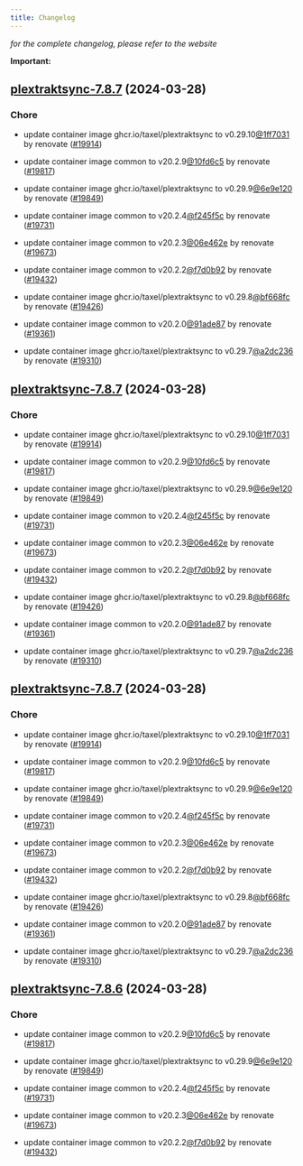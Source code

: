```yaml
---
title: Changelog
---
```



*for the complete changelog, please refer to the website*

**Important:**


## [plextraktsync-7.8.7](https://github.com/truecharts/charts/compare/plextraktsync-7.7.0...plextraktsync-7.8.7) (2024-03-28)

### Chore



- update container image ghcr.io/taxel/plextraktsync to v0.29.10[@1ff7031](https://github.com/1ff7031) by renovate ([#19914](https://github.com/truecharts/charts/issues/19914))

- update container image common to v20.2.9[@10fd6c5](https://github.com/10fd6c5) by renovate ([#19817](https://github.com/truecharts/charts/issues/19817))

- update container image ghcr.io/taxel/plextraktsync to v0.29.9[@6e9e120](https://github.com/6e9e120) by renovate ([#19849](https://github.com/truecharts/charts/issues/19849))

- update container image common to v20.2.4[@f245f5c](https://github.com/f245f5c) by renovate ([#19731](https://github.com/truecharts/charts/issues/19731))

- update container image common to v20.2.3[@06e462e](https://github.com/06e462e) by renovate ([#19673](https://github.com/truecharts/charts/issues/19673))

- update container image common to v20.2.2[@f7d0b92](https://github.com/f7d0b92) by renovate ([#19432](https://github.com/truecharts/charts/issues/19432))

- update container image ghcr.io/taxel/plextraktsync to v0.29.8[@bf668fc](https://github.com/bf668fc) by renovate ([#19426](https://github.com/truecharts/charts/issues/19426))

- update container image common to v20.2.0[@91ade87](https://github.com/91ade87) by renovate ([#19361](https://github.com/truecharts/charts/issues/19361))

- update container image ghcr.io/taxel/plextraktsync to v0.29.7[@a2dc236](https://github.com/a2dc236) by renovate ([#19310](https://github.com/truecharts/charts/issues/19310))


## [plextraktsync-7.8.7](https://github.com/truecharts/charts/compare/plextraktsync-7.7.0...plextraktsync-7.8.7) (2024-03-28)

### Chore



- update container image ghcr.io/taxel/plextraktsync to v0.29.10[@1ff7031](https://github.com/1ff7031) by renovate ([#19914](https://github.com/truecharts/charts/issues/19914))

- update container image common to v20.2.9[@10fd6c5](https://github.com/10fd6c5) by renovate ([#19817](https://github.com/truecharts/charts/issues/19817))

- update container image ghcr.io/taxel/plextraktsync to v0.29.9[@6e9e120](https://github.com/6e9e120) by renovate ([#19849](https://github.com/truecharts/charts/issues/19849))

- update container image common to v20.2.4[@f245f5c](https://github.com/f245f5c) by renovate ([#19731](https://github.com/truecharts/charts/issues/19731))

- update container image common to v20.2.3[@06e462e](https://github.com/06e462e) by renovate ([#19673](https://github.com/truecharts/charts/issues/19673))

- update container image common to v20.2.2[@f7d0b92](https://github.com/f7d0b92) by renovate ([#19432](https://github.com/truecharts/charts/issues/19432))

- update container image ghcr.io/taxel/plextraktsync to v0.29.8[@bf668fc](https://github.com/bf668fc) by renovate ([#19426](https://github.com/truecharts/charts/issues/19426))

- update container image common to v20.2.0[@91ade87](https://github.com/91ade87) by renovate ([#19361](https://github.com/truecharts/charts/issues/19361))

- update container image ghcr.io/taxel/plextraktsync to v0.29.7[@a2dc236](https://github.com/a2dc236) by renovate ([#19310](https://github.com/truecharts/charts/issues/19310))


## [plextraktsync-7.8.7](https://github.com/truecharts/charts/compare/plextraktsync-7.7.0...plextraktsync-7.8.7) (2024-03-28)

### Chore



- update container image ghcr.io/taxel/plextraktsync to v0.29.10[@1ff7031](https://github.com/1ff7031) by renovate ([#19914](https://github.com/truecharts/charts/issues/19914))

- update container image common to v20.2.9[@10fd6c5](https://github.com/10fd6c5) by renovate ([#19817](https://github.com/truecharts/charts/issues/19817))

- update container image ghcr.io/taxel/plextraktsync to v0.29.9[@6e9e120](https://github.com/6e9e120) by renovate ([#19849](https://github.com/truecharts/charts/issues/19849))

- update container image common to v20.2.4[@f245f5c](https://github.com/f245f5c) by renovate ([#19731](https://github.com/truecharts/charts/issues/19731))

- update container image common to v20.2.3[@06e462e](https://github.com/06e462e) by renovate ([#19673](https://github.com/truecharts/charts/issues/19673))

- update container image common to v20.2.2[@f7d0b92](https://github.com/f7d0b92) by renovate ([#19432](https://github.com/truecharts/charts/issues/19432))

- update container image ghcr.io/taxel/plextraktsync to v0.29.8[@bf668fc](https://github.com/bf668fc) by renovate ([#19426](https://github.com/truecharts/charts/issues/19426))

- update container image common to v20.2.0[@91ade87](https://github.com/91ade87) by renovate ([#19361](https://github.com/truecharts/charts/issues/19361))

- update container image ghcr.io/taxel/plextraktsync to v0.29.7[@a2dc236](https://github.com/a2dc236) by renovate ([#19310](https://github.com/truecharts/charts/issues/19310))


## [plextraktsync-7.8.6](https://github.com/truecharts/charts/compare/plextraktsync-7.7.0...plextraktsync-7.8.6) (2024-03-28)

### Chore



- update container image common to v20.2.9[@10fd6c5](https://github.com/10fd6c5) by renovate ([#19817](https://github.com/truecharts/charts/issues/19817))

- update container image ghcr.io/taxel/plextraktsync to v0.29.9[@6e9e120](https://github.com/6e9e120) by renovate ([#19849](https://github.com/truecharts/charts/issues/19849))

- update container image common to v20.2.4[@f245f5c](https://github.com/f245f5c) by renovate ([#19731](https://github.com/truecharts/charts/issues/19731))

- update container image common to v20.2.3[@06e462e](https://github.com/06e462e) by renovate ([#19673](https://github.com/truecharts/charts/issues/19673))

- update container image common to v20.2.2[@f7d0b92](https://github.com/f7d0b92) by renovate ([#19432](https://github.com/truecharts/charts/issues/19432))